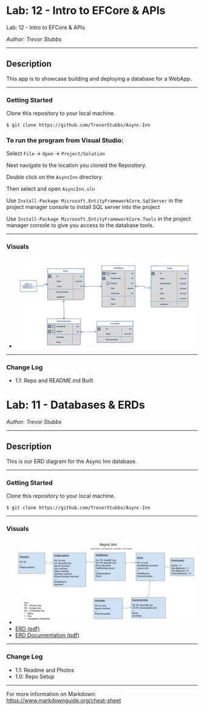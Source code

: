 # Lab: 12 - Intro to EFCore & APIs

Lab: 12 - Intro to EFCore & APIs

*Author: Trevor Stubbs*

----

## Description
This app is to showcase building and deploying a database for a WebApp.

---

### Getting Started
Clone this repository to your local machine.

```
$ git clone https://github.com/TrevorStubbs/Async-Inn
```

### To run the program from Visual Studio:
Select ```File``` -> ```Open``` -> ```Project/Solution```

Next navigate to the location you cloned the Repository.

Double click on the ```AsyncInn``` directory.

Then select and open ```AsyncInn.sln```

Use `Install-Package Microsoft.EntityFrameworkCore.SqlServer` in the project manager console to install SQL server into the project

Use `Install-Package Microsoft.EntityFrameworkCore.Tools` in the project manager console to give you access to the database tools.

---

### Visuals
- ![ERD](assets/AsyncInn2.png)


---

### Change Log
- 1.1: Repo and README.md Built


# Lab: 11 - Databases & ERDs

*Author: Trevor Stubbs*

----

## Description
This is our ERD diagram for the Async Inn database.

---

### Getting Started
Clone this repository to your local machine.

```
$ git clone https://github.com/TrevorStubbs/Async-Inn
```

---

### Visuals
- ![ERD Draft](assets/[ERD]AsyncInnTrevorStubbs.png)
- [ERD (pdf)](assets/[ERD]AsyncInnTrevorStubbs.pdf)
- [ERD Documentation (pdf)](assets/AsyncInnERDExplainedTrevorStubbs.pdf)


---

### Change Log
- 1.1: Readme and Photos
- 1.0: Repo Setup


------------------------------
For more information on Markdown: https://www.markdownguide.org/cheat-sheet
